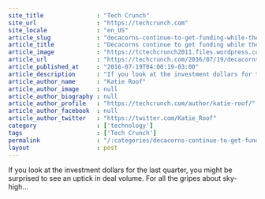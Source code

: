 ```yaml
---
site_title               : "Tech Crunch"
site_url                 : "https://techcrunch.com"
site_locale              : "en_US"
article_slug             : "decacorns-continue-to-get-funding-while-the-rest-of-the-startup-investing-declines"
article_title            : "Decacorns continue to get funding while the rest of the startup investing declines"
article_image            : "https://tctechcrunch2011.files.wordpress.com/2015/09/shutterstock_100194617.jpg?w=764&h=400&crop=1"
article_url              : "https://techcrunch.com/2016/07/19/decacorns-continue-to-get-funding-while-the-rest-of-the-startup-investing-declines/"
article_published_at     : "2016-07-19T04:00:19-03:00"
article_description      : "If you look at the investment dollars for the last quarter, you might be surprised to see an uptick in deal volume. For all the gripes about sky-high..."
article_author_name      : "Katie Roof"
article_author_image     : null
article_author_biography : null
article_author_profile   : "https://techcrunch.com/author/katie-roof/"
article_author_facebook  : null
article_author_twitter   : "https://twitter.com/Katie_Roof"
category                 : ['technology']
tags                     : ['Tech Crunch']
permalink                : "/:categories/decacorns-continue-to-get-funding-while-the-rest-of-the-startup-investing-declines/"
layout                   : post
---
```


If you look at the investment dollars for the last quarter, you might be surprised to see an uptick in deal volume. For all the gripes about sky-high...
